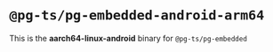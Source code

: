 # `@pg-ts/pg-embedded-android-arm64`

This is the **aarch64-linux-android** binary for `@pg-ts/pg-embedded`
